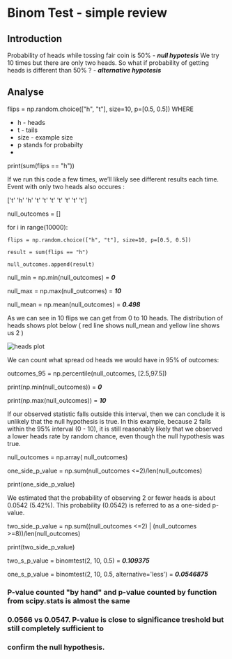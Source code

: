# Binom Test - simple review #

## Introduction ##
Probability of heads while tossing fair coin is 50% - ***null hypotesis***
We try 10 times but there are only two heads.
So what if probability of getting heads is different than 50% ? - ***alternative hypotesis***

## Analyse ##
flips = np.random.choice(["h", "t"], size=10, p=[0.5, 0.5])
WHERE
+ h - heads
+ t - tails
+  size - example size
+  p stands for probabilty
+  
print(sum(flips == "h"))

If we run this code a few times, we’ll likely see different results each time. Event with only two heads also occures :

['t' 'h' 'h' 't' 't' 't' 't' 't' 't' 't']

null_outcomes = []

for i in range(10000):

    flips = np.random.choice(["h", "t"], size=10, p=[0.5, 0.5])

    result = sum(flips == "h")
    
    null_outcomes.append(result)
    

null_min = np.min(null_outcomes) = ***0***

null_max = np.max(null_outcomes) = ***10***

null_mean = np.mean(null_outcomes) = ***0.498***

As we can see in 10 flips we can get from 0 to 10 heads. The distribution of heads shows plot below ( red line shows null_mean and yellow line shows us 2 )

![heads plot](https://github.com/GrzegorzCiepiel/BinomTest-review/assets/135313652/b4153501-f9ac-4abc-b6a5-5f5e4c989b29)

We can count what spread od heads we would have in 95% of outcomes:

outcomes_95 = np.percentile(null_outcomes, [2.5,97.5])

print(np.min(null_outcomes)) = ***0***

print(np.max(null_outcomes)) = ***10***

If our observed statistic falls outside this interval, then we can conclude it is unlikely that the null hypothesis
is true. In this example, because 2 falls within the 95% interval (0 - 10), it is still reasonably likely that we
observed a lower heads  rate by random chance, even though the null hypothesis was true.

null_outcomes = np.array( null_outcomes)

one_side_p_value = np.sum(null_outcomes <=2)/len(null_outcomes)

print(one_side_p_value)

We estimated that the probability of observing 2 or fewer heads is about 0.0542 (5.42%).
This probability (0.0542) is referred to as a one-sided p-value.

two_side_p_value = np.sum((null_outcomes <=2) | (null_outcomes >=8))/len(null_outcomes)

print(two_side_p_value)

two_s_p_value = binomtest(2, 10, 0.5)  = ***0.109375***

one_s_p_value = binomtest(2, 10, 0.5, alternative='less') = ***0.0546875***


### P-value counted "by hand" and p-value counted by function from scipy.stats is almost the same
### 0.0566 vs 0.0547. P-value is close to significance treshold but still completely sufficient to
### confirm the null hypothesis. 

